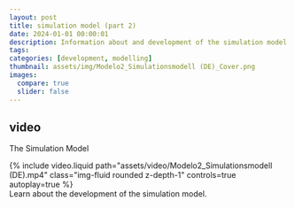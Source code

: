 ```yaml
---
layout: post
title: simulation model (part 2)
date: 2024-01-01 00:00:01
description: Information about and development of the simulation model (German)
tags: 
categories: [development, modelling]
thumbnail: assets/img/Modelo2_Simulationsmodell (DE)_Cover.png
images:
  compare: true
  slider: false
---
```


## video

The Simulation Model

<div class="row mt-3">
    <div class="col-sm mt-3 mt-md-0">
        {% include video.liquid path="assets/video/Modelo2_Simulationsmodell (DE).mp4" class="img-fluid rounded z-depth-1" controls=true autoplay=true %}
    </div>
</div>
<div class="caption">
    Learn about the development of the simulation model.
</div>

<!-- 
It does also support embedding videos from different sources. Here are some examples:

<div class="row mt-3">
    <div class="col-sm mt-3 mt-md-0">
        {% include video.liquid path="https://www.youtube.com/embed/jNQXAC9IVRw" class="img-fluid rounded z-depth-1" %}
    </div>
    <div class="col-sm mt-3 mt-md-0">
        {% include video.liquid path="https://player.vimeo.com/video/524933864?h=1ac4fd9fb4&title=0&byline=0&portrait=0" class="img-fluid rounded z-depth-1" %}
    </div>
</div> -->
